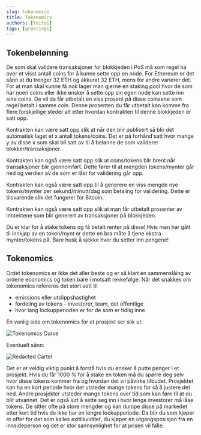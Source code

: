 ```yaml
---
slug: tokenomics
title: Tokenomics
authors: [toitoi]
tags: [greetings]
---
```


## Tokenbelønning

De som skal validere transaksjoner for blokkjeden i PoS må som regel ha over et visst antall coins for å kunne sette opp en node. For Ethereum er det sånn at du trenger 32 ETH og akkurat 32 ETH, mens for andre varierer det. For at man skal kunne få nok lager man gjerne en staking pool hvor de som har noen coins eller ikke ønsker å sette opp sin egen node kan sette inn sine coins. De vil da får utbetalt en viss prosent på disse coinsene som regel betalt i samme coin. Denne prosenten du får utbetalt kan komme fra flere forskjellige steder alt etter hvordan kontrakten til denne blokkjeden er satt opp.

Kontrakten kan være satt opp slik at når den blir publisert så blir det automatisk laget et x antall tokens/coins. Det er på forhånd satt hvor mange y av disse x som skal bli satt av til å belønne de som validerer blokker/transaksjoner.

Kontrakten kan også være satt opp slik at coins/tokens blir brent når transaksjoner blir gjennomført. Dette fører til at mengden tokens/mynter går ned og verdien av de som er låst for validering går opp.

Kontrakten kan også være satt opp til å generere en viss mengde nye tokens/mynter per sekund/minutt/dag som betaling for validering. Dette er tilsvarende slik det fungerer for Bitcoin.

Kontrakten kan også være satt opp slik at man får utbetalt prosenter av inntektene som blir generert av transaksjoner på blokkjeden.

Du er klar for å stake tokens og få betalt renter på disse! Hvis man har gått til innkjøp av en token/mynt er dette en bra måte å tjene ekstra mynter/tokens på. Bare husk å sjekke hvor du setter inn pengene!

## Tokenomics

Ordet tokenomics er ikke det aller beste og er så klart en sammenslåing av ordene economics og token bare i motsatt rekkefølge. Når det snakkes om tokenomics refereres det stort sett til 

- emissions eller utslippshastighet 
- fordeling av tokens - investorer, team, det offentlige
- hvor lang lockupperioden er for de som er tidlig inne

En vanlig side om tokenomics for et prosjekt ser slik ut:

![Tokenomics Curve](/img/curve2.png "Curve tokenomics")

Eventuelt sånn:

![Redacted Cartel](/img/redacted.png "Redacted Cartel tokenomics")

Det er et veldig viktig punkt å forstå hvis du ønsker å putte penger i et prosjekt. Hvis du får 1000 % for å stake en token må du spørre deg selv hvor disse tokens kommer fra og hvordan det vil påvirke tilbudet. Prosjektet kan ha en kort periode hvor det utsteder mange tokens for så å justere det ned. Andre prosjekter utsteder mange tokens over tid som kan føre til at du blir utvannet. Det er også lurt å sette seg inn i hvor lenge investorer må låse tokens. De sitter ofte på store mengder og kan dumpe disse på markedet etter kort tid hvis de ikke har en lengre lockupperiode. Da blir du som kjøper et offer for det som kalles exitlikviditet, du kjøper en utgangsposisjon fra en innsideperson og det er stor sannsynlighet for at prisen vil falle. 

